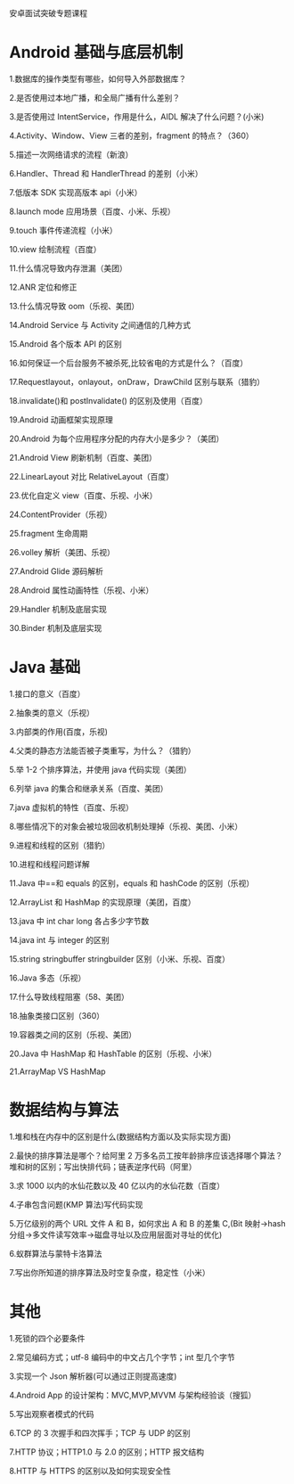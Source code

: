 安卓面试突破专题课程



# Android 基础与底层机制

1.数据库的操作类型有哪些，如何导入外部数据库？

2.是否使用过本地广播，和全局广播有什么差别？

3.是否使用过 IntentService，作用是什么，AIDL 解决了什么问题？(小米)

4.Activity、Window、View 三者的差别，fragment 的特点？（360）

5.描述一次网络请求的流程（新浪）

6.Handler、Thread 和 HandlerThread 的差别（小米）

7.低版本 SDK 实现高版本 api（小米）

8.launch mode 应用场景（百度、小米、乐视）

9.touch 事件传递流程（小米）

10.view 绘制流程（百度）

11.什么情况导致内存泄漏（美团）

12.ANR 定位和修正

13.什么情况导致 oom（乐视、美团）

14.Android Service 与 Activity 之间通信的几种方式

15.Android 各个版本 API 的区别

16.如何保证一个后台服务不被杀死,比较省电的方式是什么？（百度）

17.Requestlayout，onlayout，onDraw，DrawChild 区别与联系（猎豹）

18.invalidate()和 postInvalidate() 的区别及使用（百度）

19.Android 动画框架实现原理

20.Android 为每个应用程序分配的内存大小是多少？（美团）

21.Android View 刷新机制（百度、美团）

22.LinearLayout 对比 RelativeLayout（百度）

23.优化自定义 view（百度、乐视、小米）

24.ContentProvider（乐视）

25.fragment 生命周期

26.volley 解析（美团、乐视）

27.Android Glide 源码解析

28.Android 属性动画特性（乐视、小米）

29.Handler 机制及底层实现

30.Binder 机制及底层实现



# Java 基础

1.接口的意义（百度）

2.抽象类的意义（乐视）

3.内部类的作用(百度，乐视)

4.父类的静态方法能否被子类重写，为什么？（猎豹）

5.举 1-2 个排序算法，并使用 java 代码实现（美团）


6.列举 java 的集合和继承关系（百度、美团）

7.java 虚拟机的特性（百度、乐视）

8.哪些情况下的对象会被垃圾回收机制处理掉（乐视、美团、小米）

9.进程和线程的区别（猎豹）

10.进程和线程问题详解

11.Java 中==和 equals 的区别，equals 和 hashCode 的区别（乐视）

12.ArrayList 和 HashMap 的实现原理（美团，百度）

13.java 中 int char long 各占多少字节数

14.java int 与 integer 的区别

15.string stringbuffer stringbuilder 区别（小米、乐视、百度）

16.Java 多态（乐视）

17.什么导致线程阻塞（58、美团）

18.抽象类接口区别（360）

19.容器类之间的区别（乐视、美团）

20.Java 中 HashMap 和 HashTable 的区别（乐视、小米）

21.ArrayMap VS HashMap

# 数据结构与算法

1.堆和栈在内存中的区别是什么(数据结构方面以及实际实现方面)

2.最快的排序算法是哪个？给阿里 2 万多名员工按年龄排序应该选择哪个算法？堆和树的区别；写出快排代码；链表逆序代码（阿里）

3.求 1000 以内的水仙花数以及 40 亿以内的水仙花数（百度）

4.子串包含问题(KMP 算法)写代码实现

5.万亿级别的两个 URL 文件 A 和 B，如何求出 A 和 B 的差集 C,(Bit 映射->hash 分组->多文件读写效率->磁盘寻址以及应用层面对寻址的优化)

6.蚁群算法与蒙特卡洛算法

7.写出你所知道的排序算法及时空复杂度，稳定性（小米）





# 其他

1.死锁的四个必要条件

2.常见编码方式；utf-8 编码中的中文占几个字节；int 型几个字节

3.实现一个 Json 解析器(可以通过正则提高速度)

4.Android App 的设计架构：MVC,MVP,MVVM 与架构经验谈（搜狐）

5.写出观察者模式的代码

6.TCP 的 3 次握手和四次挥手；TCP 与 UDP 的区别

7.HTTP 协议；HTTP1.0 与 2.0 的区别；HTTP 报文结构

8.HTTP 与 HTTPS 的区别以及如何实现安全性